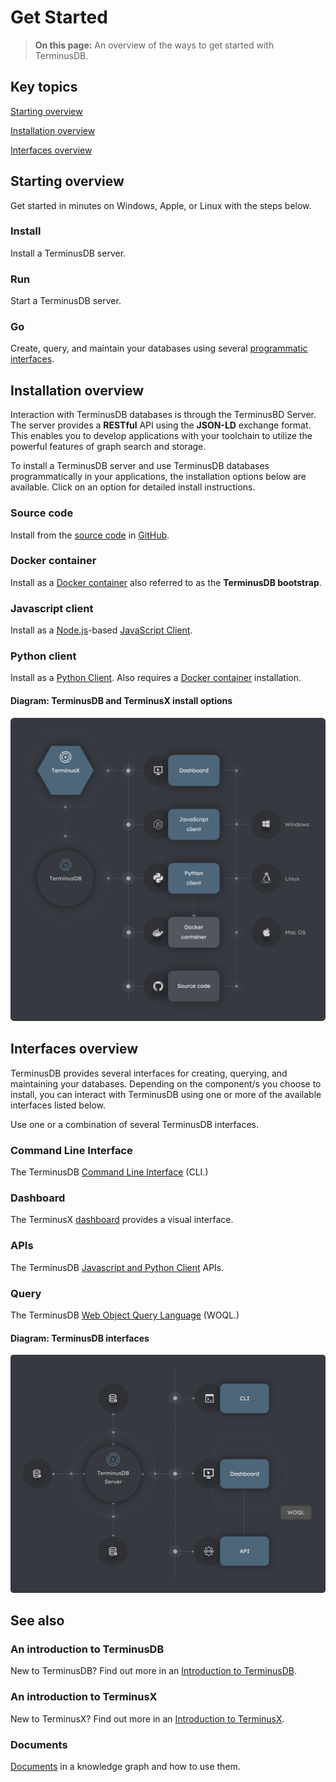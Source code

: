 # Get Started

> **On this page:** An overview of the ways to get started with TerminusDB.

## Key topics

[Starting overview](get-started.md#starting-overview)

[Installation overview](get-started.md#installation-overview)

[Interfaces overview](get-started.md#interfaces-overview)

## Starting overview

Get started in minutes on Windows, Apple, or Linux with the steps below.

### Install

Install a TerminusDB server.

### Run

Start a TerminusDB server.

### Go

Create, query, and maintain your databases using several [programmatic interfaces](get-started.md#interfaces-overview).

## Installation overview

Interaction with TerminusDB databases is through the TerminusBD Server. The server provides a **RESTful** API using the **JSON-LD** exchange format. This enables you to develop applications with your toolchain to utilize the powerful features of graph search and storage.

To install a TerminusDB server and use TerminusDB databases programmatically in your applications, the installation options below are available. Click on an option for detailed install instructions.

### Source code

Install from the [source code](../../../terminusdb/overview/install/install-from-source-code/) in [GitHub](https://github.com/terminusdb/terminusdb).

### Docker container

Install as a [Docker container](../install/install-as-docker-container.md) also referred to as the **TerminusDB bootstrap**.

### Javascript client

Install as a [Node.js](https://nodejs.org/en/download/)-based [JavaScript Client](../../terminusx/install/install-javascript-client.md).

### Python client

Install as a [Python Client](../../terminusx/install/install-python-client.md). Also requires a [Docker container](../install/install-as-docker-container.md) installation.

#### Diagram: TerminusDB and TerminusX install options

![](../../../img/diagrams/terminusdb-install-options.png)

## Interfaces overview

TerminusDB provides several interfaces for creating, querying, and maintaining your databases. Depending on the component/s you choose to install, you can interact with TerminusDB using one or more of the available interfaces listed below.

Use one or a combination of several TerminusDB interfaces.

### Command Line Interface

The TerminusDB [Command Line Interface](../../terminusx-db/reference-guides/cli.md) (CLI.)

### Dashboard

The TerminusX [dashboard](../../terminusx/quick-start/get-api-key.md#generate-your-api-key) provides a visual interface.

### APIs

The TerminusDB [Javascript and Python Client](../../terminusx/quick-start/start-with-client.md) APIs.

### Query

The TerminusDB [Web Object Query Language](../../terminusx-db/explanations/woql.md) (WOQL.)

#### Diagram: TerminusDB interfaces

![](../../../img/diagrams/terminusdb-interfaces.png)

## See also

### An introduction to TerminusDB

New to TerminusDB? Find out more in an [Introduction to TerminusDB](introduction.md).

### An introduction to TerminusX

New to TerminusX? Find out more in an [Introduction to TerminusX](../../terminusx/overview/introduction.md).

### Documents

[Documents](../../terminusx-db/explanations/documents.md) in a knowledge graph and how to use them.
